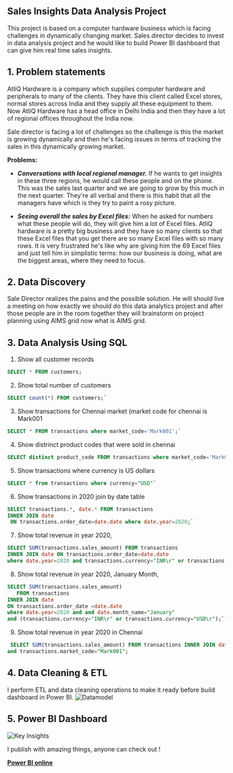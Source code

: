## **Sales Insights Data Analysis Project**

This project is based on a computer hardware business which is facing challenges in dynamically changing market. Sales director decides to invest in data analysis project and he would like to build Power BI dashboard that can give him real time sales insights.

## 1. Problem statements
AtliQ Hardware is a company which supplies computer hardware and peripherals to many of the clients. They have this client called Excel stores, normal stores across India and they supply all these equipment to them. Now AtliQ Hardware has a head office in Delhi India and then they have a lot of regional offices throughout the India now. 

Sale director is  facing a lot of challenges so the challenge is this the market is growing dynamically and then he's facing issues in terms of tracking the sales in this dynamically growing market.

**Problems:**

-	***Conversations with local regional manager.***
If he wants to get insights in these three regions, he would call these people and on the phone. This was the sales last quarter and we are going to grow by this much in the next quarter. They're all verbal and there is this habit that all the managers have which is they try to paint a rosy picture.

-	***Seeing overall the sales by Excel files:***
 When he asked for numbers what these people will do, they will give him a lot of Excel files.  AtliQ hardware is a pretty big business and they have so many clients so that these Excel files that you get there are so many Excel files with so many rows. It is very frustrated he's like why are giving him the 69 Excel files and just tell him in simplistic terms:  how our business is doing, what are the biggest areas, where they need to focus.

## 2.	Data Discovery 
Sale Director realizes the pains and the possible solution. He will should live a meeting on how exactly we should do this data analytics project and after those people are in the room together they will brainstorm on project planning using AIMS grid now what is AIMS grid.


## 3. Data Analysis Using SQL

1. Show all customer records
```sql
SELECT * FROM customers;
```
2. Show total number of customers
```sql
SELECT count(*) FROM customers;`
```
3. Show transactions for Chennai market (market code for chennai is Mark001
```sql
SELECT * FROM transactions where market_code='Mark001';`
```
4. Show distrinct product codes that were sold in chennai
```sql
SELECT distinct product_code FROM transactions where market_code='Mark001';`
```
5. Show transactions where currency is US dollars
```sql
SELECT * from transactions where currency="USD"`
```
6. Show transactions in 2020 join by date table
```sql
SELECT transactions.*, date.* FROM transactions 
INNER JOIN date
 ON transactions.order_date=date.date where date.year=2020;`
```
7. Show total revenue in year 2020,
 ```sql
SELECT SUM(transactions.sales_amount) FROM transactions
 INNER JOIN date ON transactions.order_date=date.date 
 where date.year=2020 and transactions.currency="INR\r" or transactions.currency="USD\r";
```

8. Show total revenue in year 2020, January Month,
 ```sql
 SELECT SUM(transactions.sales_amount) 
    FROM transactions
 INNER JOIN date 
 ON transactions.order_date =date.date
 where date.year=2020 and and date.month_name="January" 
 and (transactions.currency="INR\r" or transactions.currency="USD\r");```
```

9.  Show total revenue in year 2020 in Chennai
```sql
 SELECT SUM(transactions.sales_amount) FROM transactions INNER JOIN date ON transactions.order_date=date.date where date.year=2020
and transactions.market_code="Mark001";
```
## 4.	Data Cleaning & ETL  
I perform ETL and data cleaning operations to make it ready before build dashboard in Power BI.
![Datamodel](https://user-images.githubusercontent.com/88467188/131935196-f185c4c0-9eab-4d13-bc0c-3f5c6f101743.png)

## 5. Power BI Dashboard
![Key Insights](https://user-images.githubusercontent.com/88467188/131935198-95ea30bf-fef9-4524-8552-a312454f4dc7.png)

<p>I publish with amazing things, anyone can check out ! </p>  

[**Power BI online**](https://app.powerbi.com/view?r=eyJrIjoiZjdmMDQyNTMtODc4ZC00MjA2LTkzMmMtNzZkMWE2ZjZiZGFiIiwidCI6IjM1ZTE1M2EzLTViYzgtNGZjMC04YmZhLTVkNDFhZmQ0NDU0NSIsImMiOjN9)
